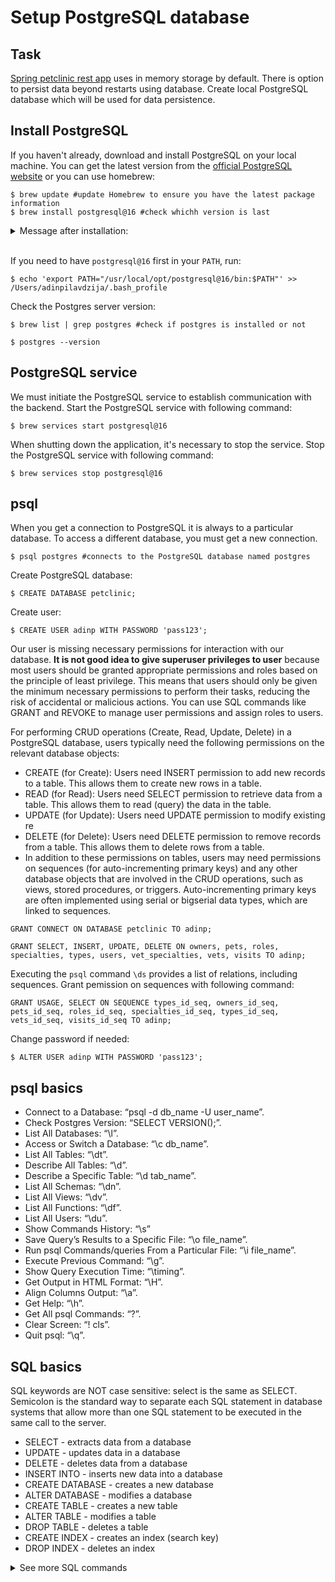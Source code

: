 # Setup PostgreSQL database

## Task
[Spring petclinic rest app](https://github.com/spring-petclinic/spring-petclinic-rest) uses in memory storage by default. There is option to persist data beyond restarts using database. Create local PostgreSQL database which will be used for data persistence.

## Install PostgreSQL

If you haven't already, download and install PostgreSQL on your local machine. You can get the latest version from the [official PostgreSQL website](https://www.postgresql.org/download/) or you can use homebrew:

```
$ brew update #update Homebrew to ensure you have the latest package information
$ brew install postgresql@16 #check whichh version is last
```

<details>
  <summary>Message after installation:</summary>

```
This formula has created a default database cluster with:
  initdb --locale=C -E UTF-8 /usr/local/var/postgresql@16
For more details, read:
  https://www.postgresql.org/docs/16/app-initdb.html

postgresql@16 is keg-only, which means it was not symlinked into /usr/local,
because this is an alternate version of another formula.

If you need to have postgresql@16 first in your PATH, run:
  echo 'export PATH="/usr/local/opt/postgresql@16/bin:$PATH"' >> /Users/adinpilavdzija/.bash_profile

For compilers to find postgresql@16 you may need to set:
  export LDFLAGS="-L/usr/local/opt/postgresql@16/lib"
  export CPPFLAGS="-I/usr/local/opt/postgresql@16/include"

To start postgresql@16 now and restart at login:
  brew services start postgresql@16
Or, if you don't want/need a background service you can just run:
  LC_ALL="C" /usr/local/opt/postgresql@16/bin/postgres -D /usr/local/var/postgresql@16
==> Summary
🍺  /usr/local/Cellar/postgresql@16/16.0: 3,778 files, 66.5MB
==> Running `brew cleanup postgresql@16`...
Disable this behaviour by setting HOMEBREW_NO_INSTALL_CLEANUP.
Hide these hints with HOMEBREW_NO_ENV_HINTS (see `man brew`).
```
</details>
<br>

If you need to have `postgresql@16` first in your `PATH`, run:
```
$ echo 'export PATH="/usr/local/opt/postgresql@16/bin:$PATH"' >> /Users/adinpilavdzija/.bash_profile
```

Check the Postgres server version:
```
$ brew list | grep postgres #check if postgres is installed or not

$ postgres --version
```

## PostgreSQL service

We must initiate the PostgreSQL service to establish communication with the backend. Start the PostgreSQL service with following command:
```
$ brew services start postgresql@16
```

When shutting down the application, it's necessary to stop the service. Stop the PostgreSQL service with following command:
```
$ brew services stop postgresql@16
```

## psql

When you get a connection to PostgreSQL it is always to a particular database. To access a different database, you must get a new connection.
```
$ psql postgres #connects to the PostgreSQL database named postgres
```

Create PostgreSQL database:
```
$ CREATE DATABASE petclinic;
```

Create user:
```
$ CREATE USER adinp WITH PASSWORD 'pass123';
```

Our user is missing necessary permissions for interaction with our database. **It is not good idea to give superuser privileges to user** because most users should be granted appropriate permissions and roles based on the principle of least privilege. This means that users should only be given the minimum necessary permissions to perform their tasks, reducing the risk of accidental or malicious actions. You can use SQL commands like GRANT and REVOKE to manage user permissions and assign roles to users. 

For performing CRUD operations (Create, Read, Update, Delete) in a PostgreSQL database, users typically need the following permissions on the relevant database objects:
- CREATE (for Create): Users need INSERT permission to add new records to a table. This allows them to create new rows in a table.
- READ (for Read): Users need SELECT permission to retrieve data from a table. This allows them to read (query) the data in the table.
- UPDATE (for Update): Users need UPDATE permission to modify existing re
- DELETE (for Delete): Users need DELETE permission to remove records from a table. This allows them to delete rows from a table.
- In addition to these permissions on tables, users may need permissions on sequences (for auto-incrementing primary keys) and any other database objects that are involved in the CRUD operations, such as views, stored procedures, or triggers. Auto-incrementing primary keys are often implemented using serial or bigserial data types, which are linked to sequences.

```
GRANT CONNECT ON DATABASE petclinic TO adinp;

GRANT SELECT, INSERT, UPDATE, DELETE ON owners, pets, roles, specialties, types, users, vet_specialties, vets, visits TO adinp;
```

Executing the `psql` command `\ds` provides a list of relations, including sequences. Grant pemission on sequences with following command:
```
GRANT USAGE, SELECT ON SEQUENCE types_id_seq, owners_id_seq, pets_id_seq, roles_id_seq, specialties_id_seq, types_id_seq, vets_id_seq, visits_id_seq TO adinp;
```

Change password if needed:
```
$ ALTER USER adinp WITH PASSWORD 'pass123';
```

## psql basics <a name="psql_basics"></a>

- Connect to a Database: “psql -d db_name -U user_name”.
- Check Postgres Version: “SELECT VERSION();”.
- List All Databases: “\l”.
- Access or Switch a Database: “\c db_name”.
- List All Tables: “\dt”.
- Describe All Tables: “\d”.
- Describe a Specific Table: “\d tab_name”.
- List All Schemas: “\dn”.
- List All Views: “\dv”.
- List All Functions: “\df”.
- List All Users: “\du”.
- Show Commands History: “\s”
- Save Query’s Results to a Specific File: “\o file_name”.
- Run psql Commands/queries From a Particular File: “\i file_name”.
- Execute Previous Command: “\g”.
- Show Query Execution Time: “\timing”.
- Get Output in HTML Format: “\H”.
- Align Columns Output: “\a”.
- Get Help: “\h”.
- Get All psql Commands: “\?”.
- Clear Screen: “\! cls”.
- Quit psql: “\q”.

## SQL basics <a name="sql"></a>

SQL keywords are NOT case sensitive: select is the same as SELECT.  
Semicolon is the standard way to separate each SQL statement in database systems that allow more than one SQL statement to be executed in the same call to the server.

- SELECT - extracts data from a database
- UPDATE - updates data in a database
- DELETE - deletes data from a database
- INSERT INTO - inserts new data into a database
- CREATE DATABASE - creates a new database
- ALTER DATABASE - modifies a database
- CREATE TABLE - creates a new table
- ALTER TABLE - modifies a table
- DROP TABLE - deletes a table
- CREATE INDEX - creates an index (search key)
- DROP INDEX - deletes an index

<details>
<summary>See more SQL commands</summary>

| Command                                                                                       | Syntax                                                                                                                | Description                                                                                                                                                         |
| --------------------------------------------------------------------------------------------- | --------------------------------------------------------------------------------------------------------------------- | ------------------------------------------------------------------------------------------------------------------------------------------------------------------- |
| ALTER table                                                                                   | ALTER TABLE table_name ADD column_name datatype;                                                                      | It is used to add columns to a table in a database                                                                                                                  |
| AND                                                                                           | SELECT column_name(s)FROM table_nameWHERE column_1 = value_1  AND column_2 = value_2;                                 | It is an operator that is used to combine two conditions                                                                                                            |
| AS                                                                                            | SELECT column_name AS ‘Alias’FROM table_name;                                                                         | It is a keyword in SQL that is used to rename a column or table using an alias name                                                                                 |
| AVG                                                                                           | SELECT AVG(column_name)FROM table_name;                                                                               | It is used to aggregate a numeric column and return its average                                                                                                     |
| [SQL BETWEEN](https://intellipaat.com/blog/tutorial/sql-tutorial/sql-between/)                | SELECT column_name(s)FROM table_nameWHERE column_name BETWEEN value_1 AND value_2;                                    | It is an operation used to filter the result within a certain range                                                                                                 |
| CASE                                                                                          | SELECT column_name,CASEWHEN condition THEN ‘Result_1’WHEN condition THEN ‘Result_2’ELSE ‘Result_3’ENDFROM table_name; | It is a statement used to create different outputs inside a SELECT statement                                                                                        |
| COUNT                                                                                         | SELECT COUNT(column_name)FROM table_name;                                                                             | It is a function that takes the name of a column as an argument and counts the number of rows when the column is not NULL                                           |
| Create TABLE                                                                                  | CREATE TABLE table_name (  column_1 datatype,   column_2 datatype,   column_3 datatype);                              | It is used to create a new table in a database and specify the name of the table and columns inside it                                                              |
| DELETE                                                                                        | DELETE FROM table_nameWHERE some_column = some_value;                                                                 | It is used to remove the rows from a table                                                                                                                          |
| GROUP BY                                                                                      | SELECT column_name, COUNT(\*)FROM table_nameGROUP BY column_name;                                                     | It is a clause in SQL used for [aggregate functions](https://intellipaat.com/blog/tutorial/sql-tutorial/sql-functions/) in collaboration with the SELECT statement  |
| HAVING                                                                                        | SELECT column_name, COUNT(\*)FROM table_nameGROUP BY column_nameHAVING COUNT(\*) > value;                             | It is used in SQL because the WHERE keyword cannot be used in aggregating functions                                                                                 |
| [INNER JOIN](https://intellipaat.com/blog/tutorial/sql-tutorial/inner-join-in-sql/)           | SELECT column_name(s)FROM table_1JOIN table_2  ON table_1.column_name = table_2.column_name;                          | It is used to combine rows from different tables if the Join condition goes TRUE                                                                                    |
| INSERT                                                                                        | INSERT INTO table_name (column_1, column_2, column_3) VALUES (value_1, ‘value_2’, value_3);                           | It is used to add new rows to a table                                                                                                                               |
| IS NULL/ IS NOT NULL                                                                          | SELECT column_name(s)FROM table_nameWHERE column_name IS NULL;                                                        | It is an operator used with the WHERE clause to check for the empty values                                                                                          |
| [LIKE](https://intellipaat.com/blog/tutorial/sql-tutorial/like-and-between-operators-in-sql/) | SELECT column_name(s)FROM table_nameWHERE column_name LIKE pattern;                                                   | It is a special operator used with the WHERE clause to search for a specific pattern in a column                                                                    |
| LIMIT                                                                                         | SELECT column_name(s)FROM table_nameLIMIT number;                                                                     | It is a clause to specify the maximum number of rows the result set must have                                                                                       |
| MAX                                                                                           | SELECT MAX(column_name)FROM table_name;                                                                               | It is a function that takes a number of columns as an argument and returns the largest value among them                                                             |
| MIN                                                                                           | SELECT MIN(column_name)FROM table_name;                                                                               | It is a function that takes a number of columns as an argument and returns the smallest value among them                                                            |
| OR                                                                                            | SELECT column_nameFROM table_nameWHERE column_name = value_1   OR column_name = value_2;                              | It is an operator that is used to filter the result set to contain only the rows where either condition is TRUE                                                     |
| ORDER BY                                                                                      | SELECT column_nameFROM table_nameORDER BY column_name ASC | DESC;                                                     | It is a clause used to sort the result set by a particular column either numerically or alphabetically                                                              |
| [OUTER JOIN](https://intellipaat.com/blog/tutorial/sql-tutorial/full-join-sql/)               | SELECT column_name(s)FROM table_1LEFT JOIN table_2  ON table_1.column_name = table_2.column_name;                     | It issued to combine rows from different tables even if the condition is NOT TRUE                                                                                   |
| ROUND                                                                                         | SELECT ROUND(column_name, integer)FROM table_name;                                                                    | It is a function that takes the column name and an integer as an argument and rounds the values in a column to the number of decimal places specified by an integer |
| SELECT                                                                                        | SELECT column_name FROM table_name;                                                                                   | It is a statement that is used to fetch data from a database                                                                                                        |
| [SELECT DISTINCT](https://intellipaat.com/blog/tutorial/sql-tutorial/sql-distinct/)           | SELECT DISTINCT column_nameFROM table_name;                                                                           | It is used to specify that the statement is a query that returns unique values in specified columns                                                                 |
| SUM                                                                                           | SELECT SUM(column_name)FROM table_name;                                                                               | It is a function used to return the sum of values from a particular column                                                                                          |
| [UPDATE](https://intellipaat.com/blog/tutorial/sql-tutorial/update-query/)                    | UPDATE table_nameSET some_column = some_valueWHERE some_column = some_value;                                          | It is used to edit rows in a table                                                                                                                                  |
| [WHERE](https://intellipaat.com/blog/tutorial/sql-tutorial/where-clause/)                     | SELECT column_name(s)FROM table_nameWHERE column_name operator value;                                                 | It is a clause used to filter the result set to include the rows where the condition is TRUE                                                                        |
| WITH                                                                                          | WITH temporary_name AS (SELECT \*FROM table_name)SELECT \*FROM temporary_nameWHERE column_name operator value;        | It is used to store the result of a particular query in a temporary table using an alias                                                                            |
</details>

